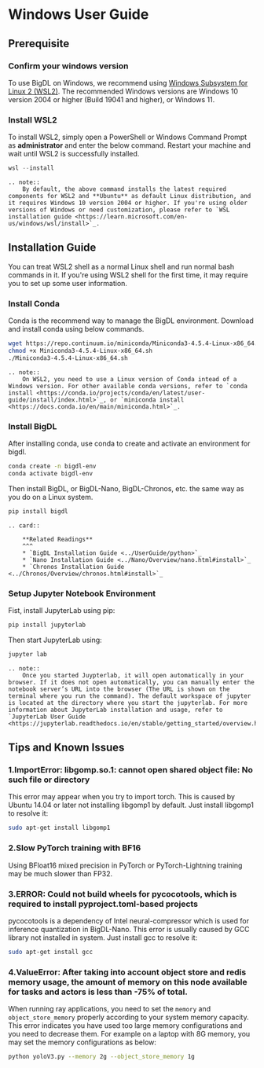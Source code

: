 # Windows User Guide
## Prerequisite


### Confirm your windows version

To use BigDL on Windows, we recommend using [Windows Subsystem for Linux 2 (WSL2)](https://learn.microsoft.com/en-us/windows/wsl/about#what-is-wsl-2). The recommended Windows versions are Windows 10 version 2004 or higher (Build 19041 and higher), or Windows 11.


### Install WSL2

To install WSL2, simply open a PowerShell or Windows Command Prompt as **administrator** and enter the below command. Restart your machine and wait until WSL2 is successfully installed.

```powershell
wsl --install
```

```eval_rst
.. note::
    By default, the above command installs the latest required components for WSL2 and **Ubuntu** as default Linux distribution, and it requires Windows 10 version 2004 or higher. If you're using older versions of Windows or need customization, please refer to `WSL installation guide <https://learn.microsoft.com/en-us/windows/wsl/install>`_.
```

## Installation Guide

You can treat WSL2 shell as a normal Linux shell and run normal bash commands in it. If you're using WSL2 shell for the first time, it may require you to set up some user information.


### Install Conda

Conda is the recommend way to manage the BigDL environment. Download and install conda using below commands.

```bash
wget https://repo.continuum.io/miniconda/Miniconda3-4.5.4-Linux-x86_64.sh
chmod +x Miniconda3-4.5.4-Linux-x86_64.sh
./Miniconda3-4.5.4-Linux-x86_64.sh
```

```eval_rst
.. note::
    On WSL2, you need to use a Linux version of Conda intead of a Windows version. For other available conda versions, refer to `conda install <https://conda.io/projects/conda/en/latest/user-guide/install/index.html>`_, or `miniconda install <https://docs.conda.io/en/main/miniconda.html>`_.
```

### Install BigDL

After installing conda, use conda to create and activate an environment for bigdl.

```bash
conda create -n bigdl-env
conda activate bigdl-env
```

Then install BigDL, or BigDL-Nano, BigDL-Chronos, etc. the same way as you do on a Linux system.

```bash
pip install bigdl
```

```eval_rst
.. card::

    **Related Readings**
    ^^^
    * `BigDL Installation Guide <../UserGuide/python>`_
    * `Nano Installation Guide <../Nano/Overview/nano.html#install>`_
    * `Chronos Installation Guide <../Chronos/Overview/chronos.html#install>`_
```

### Setup Jupyter Notebook Environment

Fist, install JupyterLab using pip:

```bash
pip install jupyterlab
```

Then start JupyterLab using:

```bash
jupyter lab
```

```eval_rst
.. note::
    Once you started Juypterlab, it will open automatically in your browser. If it does not open automatically, you can manually enter the notebook server’s URL into the browser (The URL is shown on the terminal where you run the command). The default workspace of jupyter is located at the directory where you start the jupyterlab. For more information about JupyterLab installation and usage, refer to `JupyterLab User Guide <https://jupyterlab.readthedocs.io/en/stable/getting_started/overview.html#>`_.
```

## Tips and Known Issues

### 1.ImportError: libgomp.so.1: cannot open shared object file: No such file or directory

This error may appear when you try to import torch. This is caused by Ubuntu 14.04 or later not installing libgomp1 by default. Just install libgomp1 to resolve it:

```bash
sudo apt-get install libgomp1
```

### 2.Slow PyTorch training with BF16

Using BFloat16 mixed precision in PyTorch or PyTorch-Lightning training may be much slower than FP32.


### 3.ERROR: Could not build wheels for pycocotools, which is required to install pyproject.toml-based projects

pycocotools is a dependency of Intel neural-compressor which is used for inference quantization in BigDL-Nano. This error is usually caused by GCC library not installed in system.  Just install gcc to resolve it:

```bash
sudo apt-get install gcc
```

### 4.ValueError: After taking into account object store and redis memory usage, the amount of memory on this node available for tasks and actors is less than -75% of total.

When running ray applications, you need to set the `memory` and `object_store_memory` properly according to your system memory capacity. This error indicates you have used too large memory configurations and you need to decrease them. For example on a laptop with 8G memory, you may set the memory configurations as below:

```bash
python yoloV3.py --memory 2g --object_store_memory 1g
```
